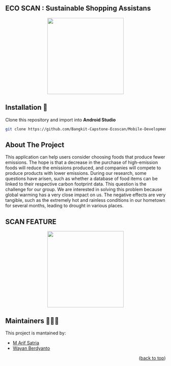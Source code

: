 ## ECO SCAN : Sustainable Shopping Assistans
<a name="readme-top"></a>
<p align="center">
  <img width="240" src="https://github.com/Bangkit-Capstone-Ecoscan/Mobile-Development/blob/main/recouses/homescreen.gif">
</p>

## Installation 🔨
Clone this repository and import into **Android Studio**
```bash
git clone https://github.com/Bangkit-Capstone-Ecoscan/Mobile-Development.git
```

## About The Project

This application can help users consider choosing foods that produce fewer emissions. The hope is that a decrease in the purchase of high-emission foods will reduce the emissions produced, and companies will compete to produce products with lower emissions. During our research, some questions have arisen, such as whether a database of food items can be linked to their respective carbon footprint data. This question is the challenge for our group. We are interested in solving this problem because global warming has a very close impact on us. The negative effects are very tangible, such as the extremely hot and rainless conditions in our hometown for several months, leading to drought in various places.
## SCAN FEATURE
<p align="center">
  <img width="240" src="https://github.com/Bangkit-Capstone-Ecoscan/Mobile-Development/blob/main/recouses/scanscreen.gif"></p>

## Maintainers 🧑‍🤝‍🧑
This project is mantained by:
* [M Arif Satria](https://github.com/ARIFSATRIA1)
* [Wayan Berdyanto](https://github.com/WayanBerdyanto)

<p align="right">(<a href="#readme-top">back to top</a>)</p>

